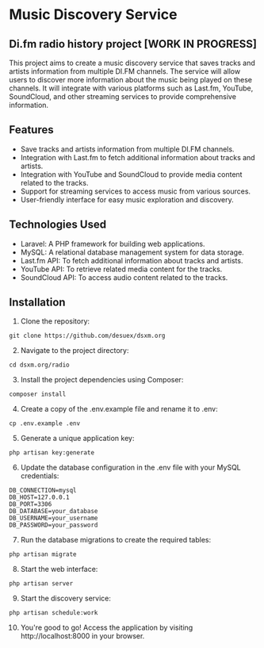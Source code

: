 # Music Discovery Service
## Di.fm radio history project [WORK IN PROGRESS]

This project aims to create a music discovery service that saves tracks and artists information from multiple DI.FM channels. The service will allow users to discover more information about the music being played on these channels. It will integrate with various platforms such as Last.fm, YouTube, SoundCloud, and other streaming services to provide comprehensive information.

## Features

- Save tracks and artists information from multiple DI.FM channels.
- Integration with Last.fm to fetch additional information about tracks and artists.
- Integration with YouTube and SoundCloud to provide media content related to the tracks.
- Support for streaming services to access music from various sources.
- User-friendly interface for easy music exploration and discovery.

## Technologies Used

- Laravel: A PHP framework for building web applications.
- MySQL: A relational database management system for data storage.
- Last.fm API: To fetch additional information about tracks and artists.
- YouTube API: To retrieve related media content for the tracks.
- SoundCloud API: To access audio content related to the tracks.

## Installation

1. Clone the repository:
```shell
git clone https://github.com/desuex/dsxm.org
```

2. Navigate to the project directory:
```shell
cd dsxm.org/radio
```

3. Install the project dependencies using Composer:
```shell
composer install
```

4. Create a copy of the .env.example file and rename it to .env:

```shell
cp .env.example .env
```

5. Generate a unique application key:
```shell
php artisan key:generate
```

6. Update the database configuration in the .env file with your MySQL credentials:
```shell
DB_CONNECTION=mysql
DB_HOST=127.0.0.1
DB_PORT=3306
DB_DATABASE=your_database
DB_USERNAME=your_username
DB_PASSWORD=your_password
```

7. Run the database migrations to create the required tables:
```shell
php artisan migrate
```

8. Start the web interface:
```shell
php artisan server
```
9. Start the discovery service:
```shell
php artisan schedule:work
```
10. You're good to go! Access the application by visiting http://localhost:8000 in your browser.

